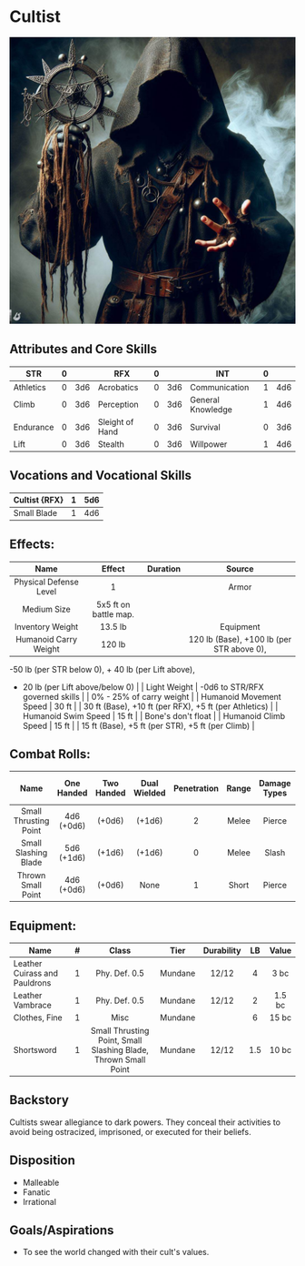 # Cultist

![](Cultist.jpg)

## Attributes and Core Skills

| STR       | 0 |    | RFX             | 0 |    | INT               | 0 |    |
| --------- | :-: | :-: | --------------- | :-: | :-: | ----------------- | :-: | :-: |
| Athletics | 0 | 3d6 | Acrobatics      | 0 | 3d6 | Communication     | 1 | 4d6 |
| Climb     | 0 | 3d6 | Perception      | 0 | 3d6 | General Knowledge | 1 | 4d6 |
| Endurance | 0 | 3d6 | Sleight of Hand | 0 | 3d6 | Survival          | 0 | 3d6 |
| Lift      | 0 | 3d6 | Stealth         | 0 | 3d6 | Willpower         | 1 | 4d6 |

## Vocations and Vocational Skills

| Cultist {RFX} | 1 | 5d6 |
| ------------- | :-: | :-: |
| Small Blade   | 1 | 4d6 |

## Effects:

|          Name          |             Effect             | Duration |                                                    Source                                                    |
| :---------------------: | :-----------------------------: | :------: | :----------------------------------------------------------------------------------------------------------: |
| Physical Defense Level |                1                |          |                                                    Armor                                                    |
|       Medium Size       |      5x5 ft on battle map.      |          |                                                                                                              |
|    Inventory Weight    |             13.5 lb             |          |                                                  Equipment                                                  |
|  Humanoid Carry Weight  |             120 lb             |          | 120 lb (Base), +100 lb (per STR above 0),
-50 lb (per STR below 0), + 40 lb (per Lift above),
- 20 lb (per Lift above/below 0) |
|      Light Weight      | -0d6 to STR/RFX governed skills |          |                                           0% - 25% of carry weight                                           |
| Humanoid Movement Speed |              30 ft              |          |                            30 ft (Base), +10 ft (per RFX), +5 ft (per Athletics)                            |
|   Humanoid Swim Speed   |              15 ft              |          |                                              Bone's don't float                                              |
|  Humanoid Climb Speed  |              15 ft              |          |                               15 ft (Base), +5 ft (per STR), +5 ft (per Climb)                               |

## Combat Rolls:

|         Name         | One<br />Handed | Two<br />Handed | Dual<br />Wielded | Penetration | Range | Damage<br />Types | Engageable<br />Opponents | Area Of<br />Effect | Resource<br />Class |
| :-------------------: | :-------------: | :-------------: | :---------------: | :---------: | :---: | :---------------: | :-----------------------: | :-----------------: | :-----------------: |
| Small Thrusting Point | 4d6<br />(+0d6) |     (+0d6)     |      (+1d6)      |      2      | Melee |      Pierce      |           Rapid           |        None        |        None        |
| Small Slashing Blade | 5d6<br />(+1d6) |     (+1d6)     |      (+1d6)      |      0      | Melee |       Slash       |           Rapid           |        None        |        None        |
|  Thrown Small Point  | 4d6<br />(+0d6) |     (+0d6)     |       None       |      1      | Short |      Pierce      |           Quick           |        None        |        None        |

## Equipment:

| Name                          | # |                              Class                              |  Tier  | Durability | LB | Value |
| ----------------------------- | :-: | :-------------------------------------------------------------: | :-----: | :--------: | :-: | :----: |
| Leather Cuirass and Pauldrons | 1 |                          Phy. Def. 0.5                          | Mundane |   12/12   |  4  |  3 bc  |
| Leather Vambrace              | 1 |                          Phy. Def. 0.5                          | Mundane |   12/12   |  2  | 1.5 bc |
| Clothes, Fine                 | 1 |                              Misc                              | Mundane |            |  6  | 15 bc |
| Shortsword                    | 1 | Small Thrusting Point, Small Slashing Blade, Thrown Small Point | Mundane |   12/12   | 1.5 | 10 bc |

## Backstory

Cultists swear allegiance to dark powers. They conceal
their activities to avoid being ostracized, imprisoned, or executed for their beliefs.

## Disposition

- Malleable
- Fanatic
- Irrational

## Goals/Aspirations

- To see the world changed with their cult's values.
